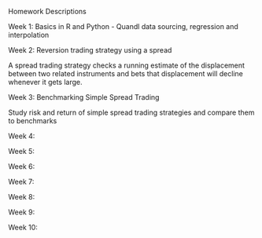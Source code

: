 Homework Descriptions

Week 1: Basics in R and Python - Quandl data sourcing, regression and
interpolation

Week 2: Reversion trading strategy using a spread

A spread trading strategy checks a running estimate of the displacement between
two related instruments and bets that displacement will decline whenever it gets
large.

Week 3: Benchmarking Simple Spread Trading

Study risk and return of simple spread trading strategies and compare them to
benchmarks

Week 4:

Week 5:

Week 6:

Week 7:

Week 8:

Week 9:

Week 10:
